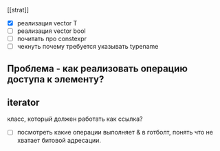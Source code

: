 [[strat]]
- [x] реализация vector T
- [ ] реализация vector bool
- [ ] почитать про constexpr
- [ ] чекнуть почему требуется указывать typename

## Проблема - как реализовать операцию доступа к элементу?

## iterator
класс, который должен работать как ссылка?
- [ ] посмотреть какие операции выполняет & в готболт, понять что не хватает битовой адресации.
